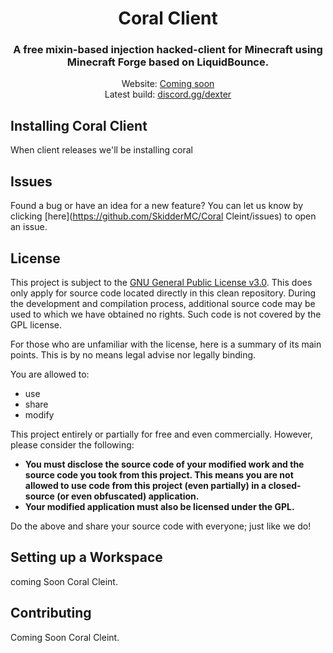 <div align="center">
<h1>Coral Client</h1>
<h3>A free mixin-based injection hacked-client for Minecraft using Minecraft Forge based on LiquidBounce.</h3>
Website: <a href="Coming soon">Coming soon</a><br>
Latest build: <a href="https://github.com/opensrcode/coral-client</a><br>
Discord: <a href="https://discord.gg/dexter">discord.gg/dexter </a><br>
</div>

## Installing Coral Client
When client releases we'll be installing coral


## Issues
Found a bug or have an idea for a new feature? You can let us know by clicking [here](https://github.com/SkidderMC/Coral Cleint/issues) to open an issue.


## License
This project is subject to the [GNU General Public License v3.0](LICENSE). This does only apply for source code located directly in this clean repository. During the development and compilation process, additional source code may be used to which we have obtained no rights. Such code is not covered by the GPL license.

For those who are unfamiliar with the license, here is a summary of its main points. This is by no means legal advise nor legally binding.

You are allowed to:
- use
- share
- modify

This project entirely or partially for free and even commercially. However, please consider the following:

- **You must disclose the source code of your modified work and the source code you took from this project. This means you are not allowed to use code from this project (even partially) in a closed-source (or even obfuscated) application.**
- **Your modified application must also be licensed under the GPL.**

Do the above and share your source code with everyone; just like we do!

## Setting up a Workspace
coming Soon Coral Cleint.

## Contributing
Coming Soon Coral Cleint.
